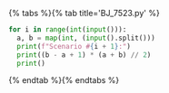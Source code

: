 {% tabs %}{% tab title='BJ_7523.py' %}

```py
for i in range(int(input())):
  a, b = map(int, (input().split()))
  print(f"Scenario #{i + 1}:")
  print((b - a + 1) * (a + b) // 2)
  print()
```

{% endtab %}{% endtabs %}
